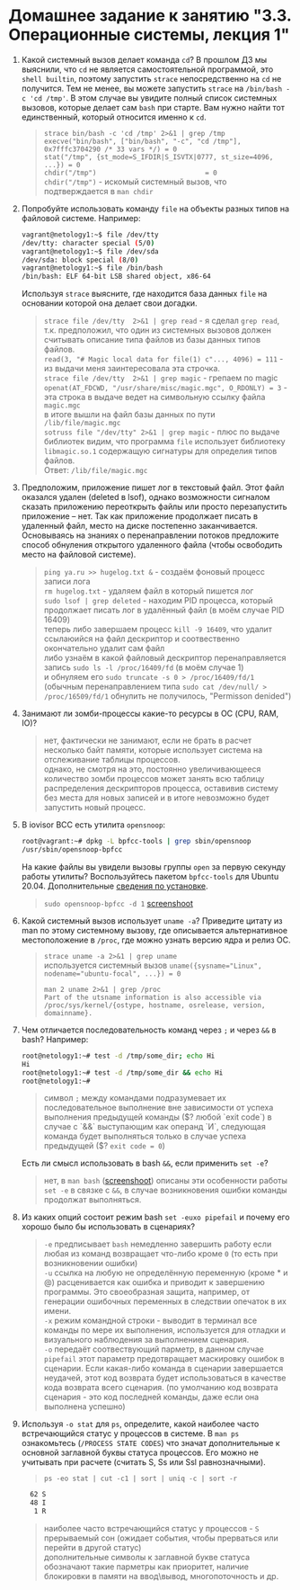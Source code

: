 # Домашнее задание к занятию "3.3. Операционные системы, лекция 1"
1. Какой системный вызов делает команда `cd`? В прошлом ДЗ мы выяснили, что `cd` не является самостоятельной  программой, это `shell builtin`, поэтому запустить `strace` непосредственно на `cd` не получится. Тем не менее, вы можете запустить `strace` на `/bin/bash -c 'cd /tmp'`. В этом случае вы увидите полный список системных вызовов, которые делает сам `bash` при старте. Вам нужно найти тот единственный, который относится именно к `cd`.
    > `strace bin/bash -c 'cd /tmp' 2>&1 | grep /tmp`  
    > `execve("bin/bash", ["bin/bash", "-c", "cd /tmp"], 0x7fffc3704290 /* 33 vars */) = 0`  
    > `stat("/tmp", {st_mode=S_IFDIR|S_ISVTX|0777, st_size=4096, ...}) = 0`  
    > `chdir("/tmp")                           = 0`  
    > `chdir("/tmp")` - искомый системный вызов, что подтверждается в `man chdir`  

1. Попробуйте использовать команду `file` на объекты разных типов на файловой системе. Например:
    ```bash
    vagrant@netology1:~$ file /dev/tty
    /dev/tty: character special (5/0)
    vagrant@netology1:~$ file /dev/sda
    /dev/sda: block special (8/0)
    vagrant@netology1:~$ file /bin/bash
    /bin/bash: ELF 64-bit LSB shared object, x86-64
    ```
    Используя `strace` выясните, где находится база данных `file` на основании которой она делает свои догадки.
   > `strace file /dev/tty  2>&1 | grep read` - я сделал `grep read`, т.к. предположил, что один из системных вызовов должен считывать описание типа файлов из базы данных типов файлов.  
   > `read(3, "# Magic local data for file(1) c"..., 4096) = 111` - из выдачи меня заинтересовала эта строчка.  
   > `strace file /dev/tty  2>&1 | grep magic` - грепаем по magic  
   > `openat(AT_FDCWD, "/usr/share/misc/magic.mgc", O_RDONLY) = 3` - эта строка в выдаче ведет на символьную ссылку файла `magic.mgc`  
   > в итоге вышли на файл базы данных по пути `/lib/file/magic.mgc`  
   > `sotruss file "/dev/tty" 2>&1 | grep magic` - плюс по выдаче библиотек видим, что программа `file` использует библиотеку `libmagic.so.1` содержащую сигнатуры для определия типов файлов.  
   > Ответ: `/lib/file/magic.mgc`  



1. Предположим, приложение пишет лог в текстовый файл. Этот файл оказался удален (deleted в lsof), однако возможности сигналом сказать приложению переоткрыть файлы или просто перезапустить приложение – нет. Так как приложение продолжает писать в удаленный файл, место на диске постепенно заканчивается. Основываясь на знаниях о перенаправлении потоков предложите способ обнуления открытого удаленного файла (чтобы освободить место на файловой системе).
   > `ping ya.ru >> hugelog.txt &` - создаём фоновый процесс записи лога  
   > `rm hugelog.txt` - удаляем файл в который пишется лог  
   > `sudo lsof | grep deleted` - находим PID процесса, который продолжает писать лог в удалённый файл (в моём случае PID 16409)  
   > теперь либо завершаем процесс `kill -9 16409`, что удалит ссылаюийся на файл дескриптор и соотвественно окончательно удалит сам файл  
   > либо узнаём в какой файловый дескриптор перенаправляется запись `sudo ls -l /proc/16409/fd` (в моём случае 1)  
   > и обнуляем его `sudo truncate -s 0 > /proc/16409/fd/1` (обычным перенаправлением типа `sudo cat /dev/null/ > /proc/16509/fd/1` обнулить не получилось, "Permisson denided")  

1. Занимают ли зомби-процессы какие-то ресурсы в ОС (CPU, RAM, IO)?
   > нет, фактически не занимают, если не брать в расчет несколько байт памяти, которые использует система на отслеживание таблицы процессов.  
   > однако, не смотря на это, постоянно увеличивающееся количество зомби процессов может занять всю таблицу распределения дескрипторов процесса, оставивив систему без места для новых записей и в итоге невозможно будет запустить новый процесс.  

1. В iovisor BCC есть утилита `opensnoop`:
    ```bash
    root@vagrant:~# dpkg -L bpfcc-tools | grep sbin/opensnoop
    /usr/sbin/opensnoop-bpfcc
    ```
    На какие файлы вы увидели вызовы группы `open` за первую секунду работы утилиты? Воспользуйтесь пакетом `bpfcc-tools` для Ubuntu 20.04. Дополнительные [сведения по установке](https://github.com/iovisor/bcc/blob/master/INSTALL.md).
   > `sudo opensnoop-bpfcc -d 1`
   > [screenshoot](https://i.ibb.co/s1t481C/Screenshot-from-2022-11-09-00-16-21.png)

1. Какой системный вызов использует `uname -a`? Приведите цитату из man по этому системному вызову, где описывается альтернативное местоположение в `/proc`, где можно узнать версию ядра и релиз ОС.
   > `strace uname -a 2>&1 | grep uname`  
   > используется системный вызов `uname({sysname="Linux", nodename="ubuntu-focal", ...}) = 0` 
   >  
   > `man 2 uname 2>&1 | grep /proc`  
   > `Part of the utsname information is also accessible via /proc/sys/kernel/{ostype, hostname, osrelease, version, domainname}.`  


1. Чем отличается последовательность команд через `;` и через `&&` в bash? Например:
    ```bash
    root@netology1:~# test -d /tmp/some_dir; echo Hi
    Hi
    root@netology1:~# test -d /tmp/some_dir && echo Hi
    root@netology1:~#
    ```
   > символ `;` между командами подразумевает их последовательное выполнение вне зависимости от успеха выполнения предыдущей команды ($? любой `exit code`)  
   > в случае с `&&` выступающим как операнд `И`, следующая команда будет выполняться только в случае успеха предыдущей ($? `exit code = 0`)

    Есть ли смысл использовать в bash `&&`, если применить `set -e`?  
   > нет, в `man bash` ([screenshoot](https://i.ibb.co/0jjhjvN/Screenshot-from-2022-11-09-01-19-43.png)) описаны эти особенности работы `set -e` в связке с `&&`, в случае возникновения ошибки команды продолжат выполняться.  

1. Из каких опций состоит режим bash `set -euxo pipefail` и почему его хорошо было бы использовать в сценариях?
   > `-e` предписывает `bash` немедленно завершить работу если любая из команд возвращает что-либо кроме `0` (то есть при возникновении ошибки)  
   > `-u` ссылка на любую не определённую переменную (кроме * и @) расценивается как ошибка и приводит к завершению программы. Это своеобразная защита, например, от генерации ошибочных переменных в следствии опечаток в их имени.  
   > `-x` режим командной строки - выводит в терминал все команды по мере их выполнения, используется для отладки и визуального наблюдения за выполнением сценария.  
   > `-o` передаёт соотвествующий парметр, в данном случае `pipefail` этот параметр предотвращает маскировку ошибок в сценарии. Если какая-либо команда в сценарии завершается неудачей, этот код возврата будет использоваться в качестве кода возврата всего сценария. (по умолчанию код возврата сценария - это код последней команды, даже если она выполнена успешно)  

1. Используя `-o stat` для `ps`, определите, какой наиболее часто встречающийся статус у процессов в системе. В `man ps` ознакомьтесь (`/PROCESS STATE CODES`) что значат дополнительные к основной заглавной буквы статуса процессов. Его можно не учитывать при расчете (считать S, Ss или Ssl равнозначными).
   > `ps -eo stat | cut -c1 | sort | uniq -c | sort -r`
   ```bash
     62 S
     48 I
      1 R
   ``` 
   > наиболее часто встречающийся статус у процессов - `S` прерываемый сон (ожидает события, чтобы прерваться или перейти в другой статус)  
   > дополнительные символы к заглавной букве статуса обозначают такие парметры как приоритет, наличие блокировки в памяти на ввод\вывод, многопоточность и др.  

